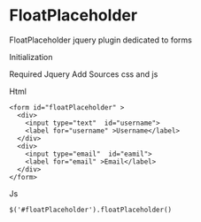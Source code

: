 # FloatPlaceholder
FloatPlaceholder jquery plugin dedicated to forms

Initialization

Required Jquery
Add Sources css and js

Html

```
<form id="floatPlaceholder" >
  <div>
    <input type="text"  id="username">
    <label for="username" >Username</label>
  </div>
  <div>
    <input type="email"  id="eamil">
    <label for="email" >Email</label>
  </div>
</form>

```
Js

```
$('#floatPlaceholder').floatPlaceholder()

```
